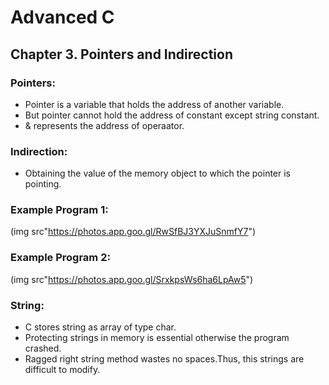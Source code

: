 # Advanced C 

## Chapter 3. Pointers and Indirection

### Pointers:

* Pointer is a variable that holds the address of another variable.
* But pointer cannot hold the address of constant except string constant.
* & represents the address of operaator.

### Indirection:

* Obtaining the value of the memory object to which the pointer is pointing.

### Example Program 1:

(img src"https://photos.app.goo.gl/RwSfBJ3YXJuSnmfY7")

### Example Program 2:

(img src"https://photos.app.goo.gl/SrxkpsWs6ha6LpAw5")

### String:

* C stores string as array of type char.
* Protecting strings in memory is essential otherwise the program crashed.
* Ragged right string method wastes no spaces.Thus, this strings are difficult to modify.